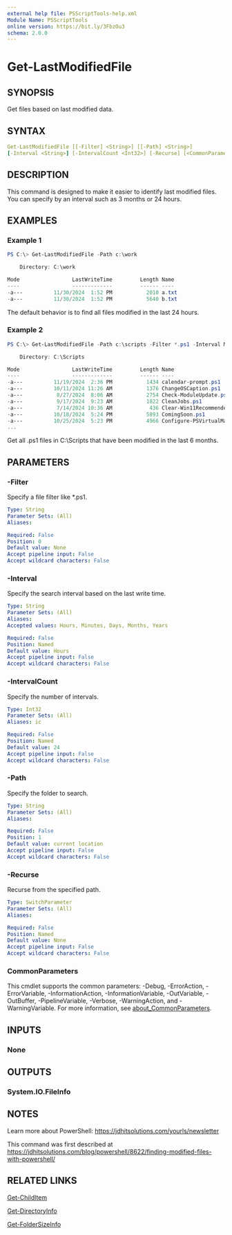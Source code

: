 ```yaml
---
external help file: PSScriptTools-help.xml
Module Name: PSScriptTools
online version: https://bit.ly/3FbzOu3
schema: 2.0.0
---
```


# Get-LastModifiedFile

## SYNOPSIS

Get files based on last modified data.

## SYNTAX

```yaml
Get-LastModifiedFile [[-Filter] <String>] [[-Path] <String>]
[-Interval <String>] [-IntervalCount <Int32>] [-Recurse] [<CommonParameters>]
```

## DESCRIPTION

This command is designed to make it easier to identify last modified files. You can specify by an interval such as 3 months or 24 hours.

## EXAMPLES

### Example 1

```powershell
PS C:\> Get-LastModifiedFile -Path c:\work

    Directory: C:\work

Mode                 LastWriteTime         Length Name
----                 -------------         ------ ----
-a---          11/30/2024  1:52 PM           2010 a.txt
-a---          11/30/2024  1:52 PM           5640 b.txt
```

The default behavior is to find all files modified in the last 24 hours.

### Example 2

```powershell
PS C:\> Get-LastModifiedFile -Path c:\scripts -Filter *.ps1 -Interval Months -IntervalCount 6

    Directory: C:\Scripts

Mode                 LastWriteTime         Length Name
----                 -------------         ------ ----
-a---          11/19/2024  2:36 PM           1434 calendar-prompt.ps1
-a---          10/11/2024 11:26 AM           1376 ChangeOSCaption.ps1
-a---           8/27/2024  8:06 AM           2754 Check-ModuleUpdate.ps1
-a---           9/17/2024  9:23 AM           1822 CleanJobs.ps1
-a---           7/14/2024 10:36 AM            436 Clear-Win11Recommended.ps1
-a---          10/18/2024  5:24 PM           5893 ComingSoon.ps1
-a---          10/25/2024  5:23 PM           4966 Configure-PSVirtualMachine.ps1
...
```

Get all .ps1 files in C:\Scripts that have been modified in the last 6 months.

## PARAMETERS

### -Filter

Specify a file filter like *.ps1.

```yaml
Type: String
Parameter Sets: (All)
Aliases:

Required: False
Position: 0
Default value: None
Accept pipeline input: False
Accept wildcard characters: False
```

### -Interval

Specify the search interval based on the last write time.

```yaml
Type: String
Parameter Sets: (All)
Aliases:
Accepted values: Hours, Minutes, Days, Months, Years

Required: False
Position: Named
Default value: Hours
Accept pipeline input: False
Accept wildcard characters: False
```

### -IntervalCount

Specify the number of intervals.

```yaml
Type: Int32
Parameter Sets: (All)
Aliases: ic

Required: False
Position: Named
Default value: 24
Accept pipeline input: False
Accept wildcard characters: False
```

### -Path

Specify the folder to search.

```yaml
Type: String
Parameter Sets: (All)
Aliases:

Required: False
Position: 1
Default value: current location
Accept pipeline input: False
Accept wildcard characters: False
```

### -Recurse

Recurse from the specified path.

```yaml
Type: SwitchParameter
Parameter Sets: (All)
Aliases:

Required: False
Position: Named
Default value: None
Accept pipeline input: False
Accept wildcard characters: False
```

### CommonParameters

This cmdlet supports the common parameters: -Debug, -ErrorAction, -ErrorVariable, -InformationAction, -InformationVariable, -OutVariable, -OutBuffer, -PipelineVariable, -Verbose, -WarningAction, and -WarningVariable. For more information, see [about_CommonParameters](http://go.microsoft.com/fwlink/?LinkID=113216).

## INPUTS

### None

## OUTPUTS

### System.IO.FileInfo

## NOTES

Learn more about PowerShell: https://jdhitsolutions.com/yourls/newsletter

This command was first described at https://jdhitsolutions.com/blog/powershell/8622/finding-modified-files-with-powershell/

## RELATED LINKS

[Get-ChildItem]()

[Get-DirectoryInfo](Get-DirectoryInfo.md)

[Get-FolderSizeInfo](Get-FolderSizeInfo.md)

